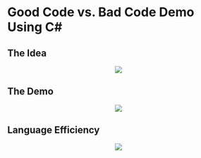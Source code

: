 # Good Code vs. Bad Code Demo Using C#


## The Idea
<p align="center">
  <img src="https://github.com/grensen/multi-core/blob/main/figures/idea_vs_computer.png?raw=true">
</p>

## The Demo
<p align="center">
  <img src="https://github.com/grensen/multi-core/blob/main/figures/good_vs_bad_demo.png?raw=true">
</p>

## Language Efficiency
<p align="center">
  <img src="https://github.com/grensen/multi-core/blob/main/figures/language_efficiency.png?raw=true">
</p>
